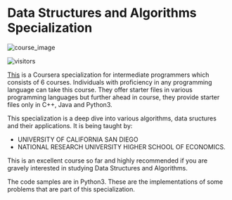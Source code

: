 # Data Structures and Algorithms Specialization

![course_image](https://d3njjcbhbojbot.cloudfront.net/api/utilities/v1/imageproxy/https://d15cw65ipctsrr.cloudfront.net/2a/34a150d9ad11e5bd22cb7d7d7686df/logo3.png?auto=format%2Ccompress&dpr=1&w=175&h=175&fit=fill&bg=FFF) 

![visitors](https://visitor-badge.laobi.icu/badge?page_id=rahulrachh.coursera-data-structures-algorithms-specialization-UC-San-Diego)

[This](https://www.coursera.org/specializations/data-structures-algorithms) is a Coursera specialization for intermediate programmers which consists of 6 courses. Individuals with proficiency in any programming language can take this course. They offer starter files in various programming languages but further ahead in course, they provide starter files only in C++, Java and Python3.

This specialization is a deep dive into various algorithms, data sructures and their applications. It is being taught by:
* UNIVERSITY OF CALIFORNIA SAN DIEGO
* NATIONAL RESEARCH UNIVERSITY HIGHER SCHOOL OF ECONOMICS.

This is an excellent course so far and highly recommended if you are gravely interested in studying Data Structures and Algorithms.

The code samples are in Python3. These are the implementations of some problems that are part of this specialization.
